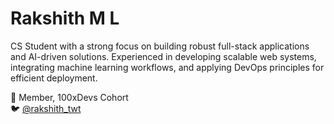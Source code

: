 # Rakshith M L

CS Student with a strong focus on building robust full-stack applications and AI-driven solutions. 
Experienced in developing scalable web systems, integrating machine learning workflows, and applying DevOps principles for efficient deployment.

📍 Member, 100xDevs Cohort  
🐦 [@rakshith_twt](https://twitter.com/rakshith_ml)
